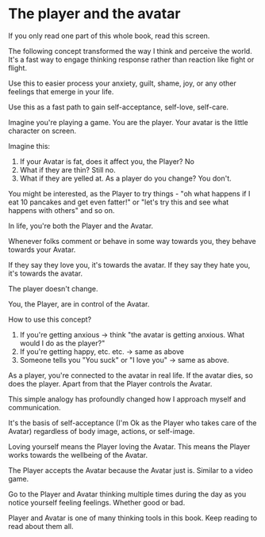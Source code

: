 # The player and the avatar

If you only read one part of this whole book, read this screen.

The following concept transformed the way I think and perceive the world. It's a fast way to engage thinking response rather than reaction like fight or flight.

Use this to easier process your anxiety, guilt, shame, joy, or any other feelings that emerge in your life.

Use this as a fast path to gain self-acceptance, self-love, self-care.

Imagine you're playing a game. You are the player. Your avatar is the little character on screen.&#x20;

Imagine this:

1. If your Avatar is fat, does it affect you, the Player? No
2. What if they are thin? Still no.
3. What if they are yelled at. As a player do you change? You don't.

You might be interested, as the Player to try things - "oh what happens if I eat 10 pancakes and get even fatter!" or "let's try this and see what happens with others" and so on.

In life, you're both the Player and the Avatar.

Whenever folks comment or behave in some way towards you, they behave towards your Avatar.

If they say they love you, it's towards the avatar. If they say they hate you, it's towards the avatar.

The player doesn't change.

You, the Player, are in control of the Avatar.



How to use this concept?

1. If you're getting anxious -> think "the avatar is getting anxious. What would I do as the player?"
2. If you're getting happy, etc. etc. -> same as above
3. Someone tells you "You suck" or "I love you" -> same as above.

As a player, you're connected to the avatar in real life. If the avatar dies, so does the player. Apart from that the Player controls the Avatar.

This simple analogy has profoundly changed how I approach myself and communication.

It's the basis of self-acceptance (I'm Ok as the Player who takes care of the Avatar) regardless of body image, actions, or self-image.

Loving yourself means the Player loving the Avatar. This means the Player works towards the wellbeing of the Avatar.

The Player accepts the Avatar because the Avatar just is. Similar to a video game.



Go to the Player and Avatar thinking multiple times during the day as you notice yourself feeling feelings. Whether good or bad.

Player and Avatar is one of many thinking tools in this book. Keep reading to read about them all.
